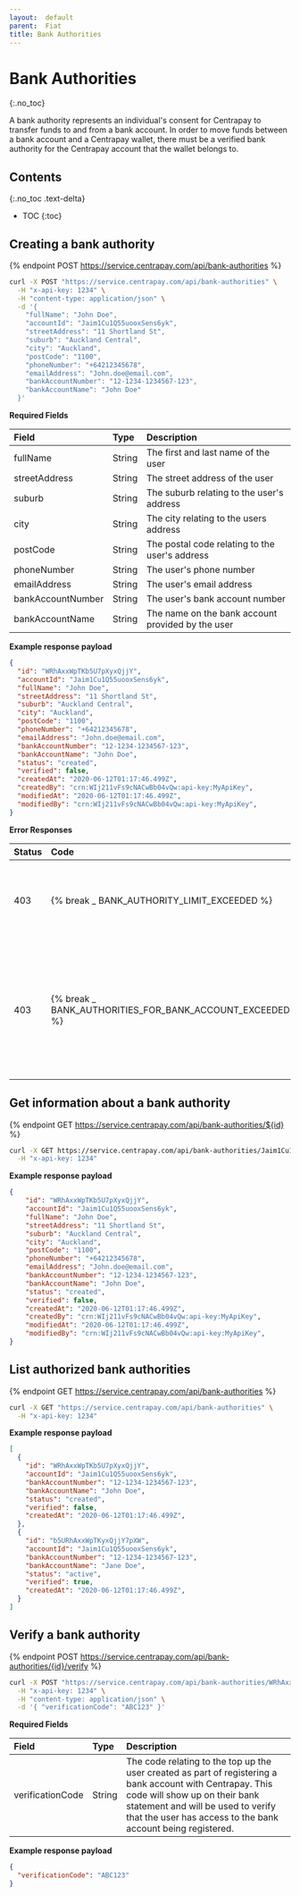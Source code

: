 ```yaml
---
layout:  default
parent:  Fiat
title: Bank Authorities
---
```


# Bank Authorities
{:.no_toc}

A bank authority represents an individual's consent for Centrapay to transfer
funds to and from a bank account. In order to move funds between a bank account
and a Centrapay wallet, there must be a verified bank authority for the
Centrapay account that the wallet belongs to.

## Contents
{:.no_toc .text-delta}

* TOC
{:toc}


## Creating a bank authority

{% endpoint POST https://service.centrapay.com/api/bank-authorities %}

```sh
curl -X POST "https://service.centrapay.com/api/bank-authorities" \
  -H "x-api-key: 1234" \
  -H "content-type: application/json" \
  -d '{
    "fullName": "John Doe",
    "accountId": "Jaim1Cu1Q55uooxSens6yk",
    "streetAddress": "11 Shortland St",
    "suburb": "Auckland Central",
    "city": "Auckland",
    "postCode": "1100",
    "phoneNumber": "+64212345678",
    "emailAddress": "John.doe@email.com",
    "bankAccountNumber": "12-1234-1234567-123",
    "bankAccountName": "John Doe"
  }'
```

**Required Fields**

|       Field       |  Type  |                    Description                    |
| :---------------- | :----- | :------------------------------------------------ |
| fullName          | String | The first and last name of the user               |
| streetAddress     | String | The street address of the user                    |
| suburb            | String | The suburb relating to the user's address         |
| city              | String | The city relating to the users address            |
| postCode          | String | The postal code relating to the user's address    |
| phoneNumber       | String | The user's phone number                           |
| emailAddress      | String | The user's email address                          |
| bankAccountNumber | String | The user's bank account number                    |
| bankAccountName   | String | The name on the bank account provided by the user |

**Example response payload**

```json
{
  "id": "WRhAxxWpTKb5U7pXyxQjjY",
  "accountId": "Jaim1Cu1Q55uooxSens6yk",
  "fullName": "John Doe",
  "streetAddress": "11 Shortland St",
  "suburb": "Auckland Central",
  "city": "Auckland",
  "postCode": "1100",
  "phoneNumber": "+64212345678",
  "emailAddress": "John.doe@email.com",
  "bankAccountNumber": "12-1234-1234567-123",
  "bankAccountName": "John Doe",
  "status": "created",
  "verified": false,
  "createdAt": "2020-06-12T01:17:46.499Z",
  "createdBy": "crn:WIj211vFs9cNACwBb04vQw:api-key:MyApiKey",
  "modifiedAt": "2020-06-12T01:17:46.499Z",
  "modifiedBy": "crn:WIj211vFs9cNACwBb04vQw:api-key:MyApiKey",
}
```
**Error Responses**

| Status |             Code              |                         Description                         |
| :----- | :---------------------------- | :---------------------------------------------------------- |
| 403    | {% break _ BANK_AUTHORITY_LIMIT_EXCEEDED %} | The account already has the max amount of bank authorities. |
| 403    | {% break _ BANK_AUTHORITIES_FOR_BANK_ACCOUNT_EXCEEDED %} | There are already two bank authorities for the provided bank account number, which is the maximum allowed. |

## Get information about a bank authority

{% endpoint GET https://service.centrapay.com/api/bank-authorities/${id} %}

```sh
curl -X GET https://service.centrapay.com/api/bank-authorities/Jaim1Cu1Q55uooxSens6yk \
  -H "x-api-key: 1234"
```

**Example response payload**

```json
{
    "id": "WRhAxxWpTKb5U7pXyxQjjY",
    "accountId": "Jaim1Cu1Q55uooxSens6yk",
    "fullName": "John Doe",
    "streetAddress": "11 Shortland St",
    "suburb": "Auckland Central",
    "city": "Auckland",
    "postCode": "1100",
    "phoneNumber": "+64212345678",
    "emailAddress": "John.doe@email.com",
    "bankAccountNumber": "12-1234-1234567-123",
    "bankAccountName": "John Doe",
    "status": "created",
    "verified": false,
    "createdAt": "2020-06-12T01:17:46.499Z",
    "createdBy": "crn:WIj211vFs9cNACwBb04vQw:api-key:MyApiKey",
    "modifiedAt": "2020-06-12T01:17:46.499Z",
    "modifiedBy": "crn:WIj211vFs9cNACwBb04vQw:api-key:MyApiKey",
}
```

## List authorized bank authorities

{% endpoint GET https://service.centrapay.com/api/bank-authorities %}

```sh
curl -X GET "https://service.centrapay.com/api/bank-authorities" \
  -H "x-api-key: 1234"
```

**Example response payload**

```json
[
  {
    "id": "WRhAxxWpTKb5U7pXyxQjjY",
    "accountId": "Jaim1Cu1Q55uooxSens6yk",
    "bankAccountNumber": "12-1234-1234567-123",
    "bankAccountName": "John Doe",
    "status": "created",
    "verified": false,
    "createdAt": "2020-06-12T01:17:46.499Z",
  },
  {
    "id": "b5URhAxxWpTKyxQjjY7pXW",
    "accountId": "Jaim1Cu1Q55uooxSens6yk",
    "bankAccountNumber": "12-1234-1234567-123",
    "bankAccountName": "Jane Doe",
    "status": "active",
    "verified": true,
    "createdAt": "2020-06-12T01:17:46.499Z",
  }
]
```

## Verify a bank authority

{% endpoint POST https://service.centrapay.com/api/bank-authorities/{id}/verify %}

```sh
curl -X POST "https://service.centrapay.com/api/bank-authorities/WRhAxxWpTKb5U7pXyxQjjY/verify" \
  -H "x-api-key: 1234" \
  -H "content-type: application/json" \
  -d '{ "verificationCode": "ABC123" }'
```

**Required Fields**

|      Field       |  Type  |                                                                                                          Description                                                                                                           |
| :--------------- | :----- | :----------------------------------------------------------------------------------------------------------------------------------------------------------------------------------------------------------------------------- |
| verificationCode | String | The code relating to the top up the user created as part of registering a bank account with Centrapay. This code will show up on their bank statement and will be used to verify that the user has access to the bank account being registered. |

**Example response payload**

```json
{
  "verificationCode": "ABC123"
}
```
